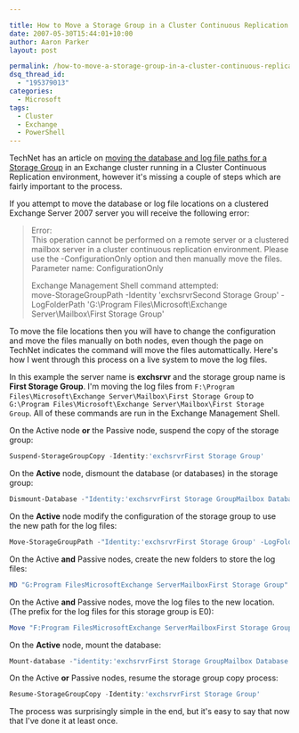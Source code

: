 ```yaml
---

title: How to Move a Storage Group in a Cluster Continuous Replication Environment
date: 2007-05-30T15:44:01+10:00
author: Aaron Parker
layout: post

permalink: /how-to-move-a-storage-group-in-a-cluster-continuous-replication-environment/
dsq_thread_id:
  - "195379013"
categories:
  - Microsoft
tags:
  - Cluster
  - Exchange
  - PowerShell
---
```

TechNet has an article on [moving the database and log file paths for a Storage Group](http://technet.microsoft.com/en-us/library/aa996391.aspx) in an Exchange cluster running in a Cluster Continuous Replication environment, however it's missing a couple of steps which are fairly important to the process.

If you attempt to move the database or log file locations on a clustered Exchange Server 2007 server you will receive the following error:

> Error:  
> This operation cannot be performed on a remote server or a clustered mailbox server in a cluster continuous replication environment. Please use the -ConfigurationOnly option and then manually move the files.  
> Parameter name: ConfigurationOnly
> 
> Exchange Management Shell command attempted:  
> move-StorageGroupPath -Identity 'exchsrvrSecond Storage Group' -LogFolderPath 'G:\Program Files\Microsoft\Exchange Server\Mailbox\First Storage Group'

To move the file locations then you will have to change the configuration and move the files manually on both nodes, even though the page on TechNet indicates the command will move the files automattically. Here's how I went through this process on a live system to move the log files.

In this example the server name is **exchsrvr** and the storage group name is **First Storage Group**. I'm moving the log files from `F:\Program Files\Microsoft\Exchange Server\Mailbox\First Storage Group` to `G:\Program Files\Microsoft\Exchange Server\Mailbox\First Storage Group`. All of these commands are run in the Exchange Management Shell.

On the Active node **or** the Passive node, suspend the copy of the storage group:

```powershell
Suspend-StorageGroupCopy -Identity:'exchsrvrFirst Storage Group'
```

On the **Active** node, dismount the database (or databases) in the storage group:

```powershell
Dismount-Database -"Identity:'exchsrvrFirst Storage GroupMailbox Database'
```

On the **Active** node modify the configuration of the storage group to use the new path for the log files:

```powershell
Move-StorageGroupPath -"Identity:'exchsrvrFirst Storage Group' -LogFolderPath:'G:Program FilesMicrosoftExchange ServerMailboxFirst Storage Group' -ConfigurationOnly
```

On the Active **and** Passive nodes, create the new folders to store the log files:

```powershell
MD "G:Program FilesMicrosoftExchange ServerMailboxFirst Storage Group"
```

On the Active **and** Passive nodes, move the log files to the new location. (The prefix for the log files for this storage group is E0):  

```powershell
Move "F:Program FilesMicrosoftExchange ServerMailboxFirst Storage GroupE0\*.\*" "G:Program FilesMicrosoftExchange ServerMailboxFirst Storage Group"
```

On the **Active** node, mount the database:

```powershell
Mount-database -"identity:'exchsrvrFirst Storage GroupMailbox Database'
```

On the Active **or** Passive nodes, resume the storage group copy process:

```powershell
Resume-StorageGroupCopy -Identity:'exchsrvrFirst Storage Group'
```

The process was surprisingly simple in the end, but it's easy to say that now that I've done it at least once.
